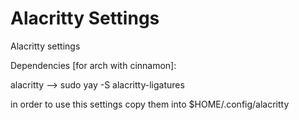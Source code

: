 # Alacritty Settings

Alacritty settings

Dependencies [for arch with cinnamon]:

alacritty --> sudo yay -S alacritty-ligatures

in order to use this settings copy them into
\$HOME/.config/alacritty
